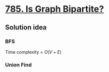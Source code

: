 # [785. Is Graph Bipartite?](https://leetcode.com/problems/is-graph-bipartite/)

## Solution idea

### BFS
Time complexity = $O(V+E)$

### Union Find